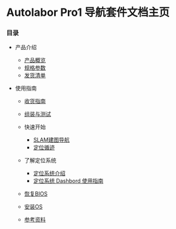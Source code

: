 # Autolabor Pro1 导航套件文档主页

### 目录

* 产品介绍

    * [产品概览](introduction/overview/doc.md)
    * [规格参数](introduction/tech_specs/doc.md)
    * [发货清单](introduction/inthebox/doc.md)

* 使用指南

    * [收货指南](user_guide/quick_start/receipt.md)
    * [组装与测试](user_guide/assembly_test/doc.md)

    * 快速开始
      * [SLAM建图导航](user_guide/quick_start/slam_doc.md)
      * [定位循迹](location/guide/doc.md)

    * 了解定位系统
      * [定位系统介绍](location\marvelmind\doc.md)
      * [定位系统 Dashbord 使用指南](location\dashboard\doc.md)

    * [恢复BIOS](user_guide/restore_bios/doc.md)
    * [安装OS](user_guide/reinstall_os/doc.md)
    * [参考资料](user_guide/reference/doc.md)
